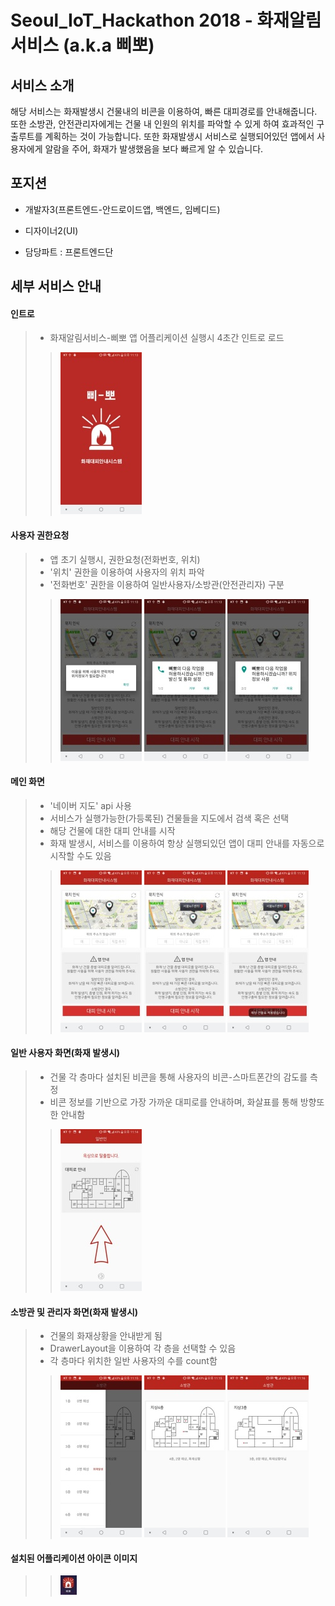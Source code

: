 # Seoul_IoT_Hackathon 2018 - 화재알림서비스 (a.k.a 삐뽀)

## 서비스 소개
해당 서비스는 화재발생시 건물내의 비콘을 이용하여, 빠른 대피경로를 안내해줍니다. 또한 소방관, 안전관리자에게는 건물 내 인원의 위치를 파악할 수 있게 하여 효과적인 구출루트를 계획하는 것이 가능합니다. 또한 화재발생시 서비스로 실행되어있던 앱에서 사용자에게 알람을 주어, 화재가 발생했음을 보다 빠르게 알 수 있습니다.

## 포지션
- 개발자3(프론트엔드-안드로이드앱, 백엔드, 임베디드)

- 디자이너2(UI)

- 담당파트 : 프론트엔드단

## 세부 서비스 안내
#### 인트로
> - 화재알림서비스-삐뽀 앱 어플리케이션 실행시 4초간 인트로 로드
> > ![스크린샷](./screenshots/img_intro.jpeg)

#### 사용자 권한요청
> - 앱 초기 실행시, 권한요청(전화번호, 위치)
> - '위치' 권한을 이용하여 사용자의 위치 파악
> - '전화번호' 권한을 이용하여 일반사용자/소방관(안전관리자) 구분
> > ![스크린샷](./screenshots/img_auth_request_1.jpeg)
> > ![스크린샷](./screenshots/img_auth_request_2.jpeg)
> > ![스크린샷](./screenshots/img_auth_request_3.jpeg)

#### 메인 화면
> - '네이버 지도' api 사용
> - 서비스가 실행가능한(가등록된) 건물들을 지도에서 검색 혹은 선택
> - 해당 건물에 대한 대피 안내를 시작
> - 화재 발생시, 서비스를 이용하여 항상 실행되있던 앱이 대피 안내를 자동으로 시작할 수도 있음
> > ![스크린샷](./screenshots/img_main_1.jpeg)
> > ![스크린샷](./screenshots/img_main_2.jpeg)
> > ![스크린샷](./screenshots/img_main_3.jpeg)

#### 일반 사용자 화면(화재 발생시)
> - 건물 각 층마다 설치된 비콘을 통해 사용자의 비콘-스마트폰간의 감도를 측정
> - 비콘 정보를 기반으로 가장 가까운 대피로를 안내하며, 화살표를 통해 방향또한 안내함
> > ![스크린샷](./screenshots/img_user.jpeg)

#### 소방관 및 관리자 화면(화재 발생시)
> - 건물의 화재상황을 안내받게 됨
> - DrawerLayout을 이용하여 각 층을 선택할 수 있음
> - 각 층마다 위치한 일반 사용자의 수를 count함
> > ![스크린샷](./screenshots/img_manager_1.jpeg)
> > ![스크린샷](./screenshots/img_manager_2.jpeg)
> > ![스크린샷](./screenshots/img_manager_3.jpeg)

#### 설치된 어플리케이션 아이콘 이미지
> > ![스크린샷](./screenshots/img_app.jpeg)
